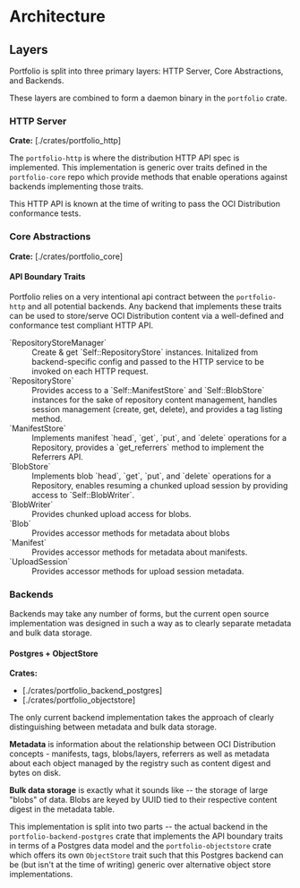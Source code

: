 # Architecture

## Layers

Portfolio is split into three primary layers: HTTP Server, Core Abstractions,
and Backends.

These layers are combined to form a daemon binary in the `portfolio` crate.

### HTTP Server

**Crate:** [./crates/portfolio_http]

The `portfolio-http` is where the distribution HTTP API spec is implemented.
This implementation is generic over traits defined in the `portfolio-core` repo
which provide methods that enable operations against backends implementing
those traits.

This HTTP API is known at the time of writing to pass the OCI Distribution
conformance tests.

### Core Abstractions

**Crate:** [./crates/portfolio_core]

#### API Boundary Traits

Portfolio relies on a very intentional api contract between the
`portfolio-http` and all potential backends. Any backend that implements these
traits can be used to store/serve OCI Distribution content via a well-defined
and conformance test compliant HTTP API.

<dl>
<dt>`RepositoryStoreManager`</dt>
  <dd>Create & get `Self::RepositoryStore` instances. Initalized from
  backend-specific config and passed to the HTTP service to be invoked on each
  HTTP request.</dd>
<dt>`RepositoryStore`</dt>
  <dd>Provides access to a `Self::ManifestStore` and `Self::BlobStore`
  instances for the sake of repository content management, handles session
  management (create, get, delete), and provides a tag listing method.</dd>
<dt>`ManifestStore`</dt>
  <dd>Implements manifest `head`, `get`, `put`, and `delete` operations for a
  Repository, provides a `get_referrers` method to implement the Referrers API.</dd>
<dt>`BlobStore`</dt>
  <dd>Implements blob `head`, `get`, `put`, and `delete` operations for a Repository, enables resuming a chunked upload session by providing access to `Self::BlobWriter`.</dd>
<dt>`BlobWriter`</dt>
  <dd>Provides chunked upload access for blobs.</dd>
<dt>`Blob`</dt>
  <dd>Provides accessor methods for metadata about blobs</dd>
<dt>`Manifest`</dt>
  <dd>Provides accessor methods for metadata about manifests.</dd>
<dt>`UploadSession`</dt>
  <dd>Provides accessor methods for upload session metadata.</dd>
</dl>

### Backends

Backends may take any number of forms, but the current open source
implementation was designed in such a way as to clearly separate metadata and
bulk data storage.

#### Postgres + ObjectStore

**Crates:**
* [./crates/portfolio_backend_postgres]
* [./crates/portfolio_objectstore]

The only current backend implementation takes the approach of clearly
distinguishing between metadata and bulk data storage.

**Metadata** is information about the relationship between OCI Distribution
concepts - manifests, tags, blobs/layers, referrers as well as metadata about
each object managed by the registry such as content digest and bytes on disk.

**Bulk data storage** is exactly what it sounds like -- the storage of large
"blobs" of data. Blobs are keyed by UUID tied to their respective content
digest in the metadata table.

This implementation is split into two parts -- the actual backend in the
`portfolio-backend-postgres` crate that implements the API boundary traits in
terms of a Postgres data model and the `portfolio-objectstore` crate which
offers its own `ObjectStore` trait such that this Postgres backend can be (but
isn't at the time of writing) generic over alternative object store
implementations.
